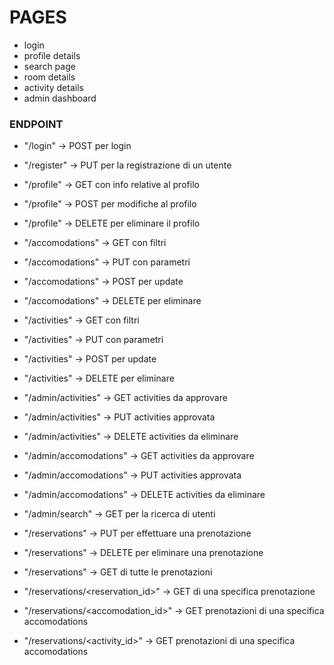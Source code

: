 # PAGES
 - login
 - profile details
 - search page
 - room details
 - activity details
 - admin dashboard

### ENDPOINT
 - "/login" -> POST per login

 - "/register" -> PUT per la registrazione di un utente

 - "/profile" -> GET con info relative al profilo
 - "/profile" -> POST per modifiche al profilo
 - "/profile" -> DELETE per eliminare il profilo

 - "/accomodations" -> GET con filtri
 - "/accomodations" -> PUT con parametri
 - "/accomodations" -> POST per update
 - "/accomodations" -> DELETE per eliminare

 - "/activities" -> GET con filtri
 - "/activities" -> PUT con parametri
 - "/activities" -> POST per update
 - "/activities" -> DELETE per eliminare

 - "/admin/activities" -> GET activities da approvare
 - "/admin/activities" -> PUT activities approvata
 - "/admin/activities" -> DELETE activities da eliminare

 - "/admin/accomodations" -> GET activities da approvare
 - "/admin/accomodations" -> PUT activities approvata
 - "/admin/accomodations" -> DELETE activities da eliminare

 - "/admin/search" -> GET per la ricerca di utenti

 - "/reservations" -> PUT per effettuare una prenotazione
 - "/reservations" -> DELETE per eliminare una prenotazione
 - "/reservations" -> GET di tutte le prenotazioni
 - "/reservations/<reservation_id>" -> GET di una specifica prenotazione
 - "/reservations/<accomodation_id>" -> GET prenotazioni di una specifica accomodations
 - "/reservations/<activity_id>" -> GET prenotazioni di una specifica accomodations
